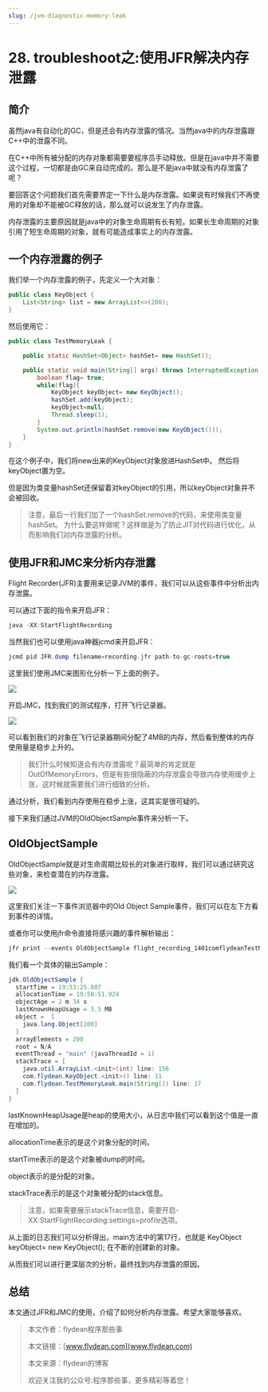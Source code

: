 ```yaml
---
slug: /jvm-diagnostic-memory-leak
---
```


# 28. troubleshoot之:使用JFR解决内存泄露

## 简介

虽然java有自动化的GC，但是还会有内存泄露的情况。当然java中的内存泄露跟C++中的泄露不同。

在C++中所有被分配的内存对象都需要要程序员手动释放。但是在java中并不需要这个过程，一切都是由GC来自动完成的。那么是不是java中就没有内存泄露了呢？

要回答这个问题我们首先需要界定一下什么是内存泄露。如果说有时候我们不再使用的对象却不能被GC释放的话，那么就可以说发生了内存泄露。

内存泄露的主要原因就是java中的对象生命周期有长有短。如果长生命周期的对象引用了短生命周期的对象，就有可能造成事实上的内存泄露。

## 一个内存泄露的例子

我们举一个内存泄露的例子，先定义一个大对象：

~~~java
public class KeyObject {
    List<String> list = new ArrayList<>(200);
}
~~~

然后使用它：

~~~java
public class TestMemoryLeak {

    public static HashSet<Object> hashSet= new HashSet();

    public static void main(String[] args) throws InterruptedException {
        boolean flag= true;
        while(flag){
            KeyObject keyObject= new KeyObject();
            hashSet.add(keyObject);
            keyObject=null;
            Thread.sleep(1);
        }
        System.out.println(hashSet.remove(new KeyObject()));
    }
}
~~~

在这个例子中，我们将new出来的KeyObject对象放进HashSet中。
然后将keyObject置为空。

但是因为类变量hashSet还保留着对keyObject的引用，所以keyObject对象并不会被回收。

> 注意，最后一行我们加了一个hashSet.remove的代码，来使用类变量hashSet。
> 为什么要这样做呢？这样做是为了防止JIT对代码进行优化，从而影响我们对内存泄露的分析。

## 使用JFR和JMC来分析内存泄露

Flight Recorder(JFR)主要用来记录JVM的事件，我们可以从这些事件中分析出内存泄露。

可以通过下面的指令来开启JFR：

~~~java
java -XX:StartFlightRecording
~~~

当然我们也可以使用java神器jcmd来开启JFR：

~~~java
jcmd pid JFR.dump filename=recording.jfr path-to-gc-roots=true
~~~

这里我们使用JMC来图形化分析一下上面的例子。

![](https://img-blog.csdnimg.cn/20200704192328179.png?x-oss-process=image/watermark,type_ZmFuZ3poZW5naGVpdGk,shadow_0,text_aHR0cDovL3d3dy5mbHlkZWFuLmNvbQ==,size_35,color_8F8F8F,t_70)

开启JMC，找到我们的测试程序，打开飞行记录器。

![](https://img-blog.csdnimg.cn/20200704192538997.png?x-oss-process=image/watermark,type_ZmFuZ3poZW5naGVpdGk,shadow_0,text_aHR0cDovL3d3dy5mbHlkZWFuLmNvbQ==,size_35,color_8F8F8F,t_70)

可以看到我们的对象在飞行记录器期间分配了4MB的内存，然后看到整体的内存使用量是稳步上升的。

> 我们什么时候知道会有内存泄露呢？最简单的肯定就是OutOfMemoryErrors，但是有些很隐蔽的内存泄露会导致内存使用缓步上涨，这时候就需要我们进行细致的分析。

通过分析，我们看到内存使用在稳步上涨，这其实是很可疑的。

接下来我们通过JVM的OldObjectSample事件来分析一下。

## OldObjectSample

OldObjectSample就是对生命周期比较长的对象进行取样，我们可以通过研究这些对象，来检查潜在的内存泄露。

![](https://img-blog.csdnimg.cn/20200704203127379.png?x-oss-process=image/watermark,type_ZmFuZ3poZW5naGVpdGk,shadow_0,text_aHR0cDovL3d3dy5mbHlkZWFuLmNvbQ==,size_35,color_8F8F8F,t_70)

这里我们关注一下事件浏览器中的Old Object Sample事件，我们可以在左下方看到事件的详情。

或者你可以使用jfr命令直接将感兴趣的事件解析输出：

~~~java
jfr print --events OldObjectSample flight_recording_1401comflydeanTestMemoryLeak89268.jfr   > /tmp/jfrevent.log
~~~

我们看一个具体的输出Sample：

~~~java
jdk.OldObjectSample {
  startTime = 19:53:25.607
  allocationTime = 19:50:51.924
  objectAge = 2 m 34 s
  lastKnownHeapUsage = 3.5 MB
  object =  [
    java.lang.Object[200]
  ]
  arrayElements = 200
  root = N/A
  eventThread = "main" (javaThreadId = 1)
  stackTrace = [
    java.util.ArrayList.<init>(int) line: 156
    com.flydean.KeyObject.<init>() line: 11
    com.flydean.TestMemoryLeak.main(String[]) line: 17
  ]
}
~~~

lastKnownHeapUsage是heap的使用大小，从日志中我们可以看到这个值是一直在增加的。

allocationTime表示的是这个对象分配的时间。

startTime表示的是这个对象被dump的时间。

object表示的是分配的对象。

stackTrace表示的是这个对象被分配的stack信息。

> 注意，如果需要展示stackTrace信息，需要开启-XX:StartFlightRecording:settings=profile选项。

从上面的日志我们可以分析得出，main方法中的第17行，也就是 KeyObject keyObject= new KeyObject(); 在不断的创建新的对象。

从而我们可以进行更深层次的分析，最终找到内存泄露的原因。

## 总结

本文通过JFR和JMC的使用，介绍了如何分析内存泄露。希望大家能够喜欢。

> 本文作者：flydean程序那些事
> 
> 本文链接：[www.flydean.com](www.flydean.com)
> 
> 本文来源：flydean的博客
> 
> 欢迎关注我的公众号:程序那些事，更多精彩等着您！






